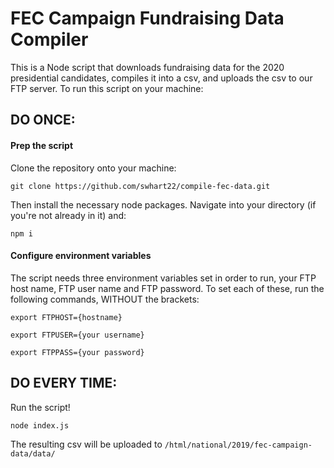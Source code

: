 # FEC Campaign Fundraising Data Compiler

This is a Node script that downloads fundraising data for the 2020 presidential candidates, compiles it into a csv, and uploads the csv to our FTP server. To run this script on your machine:

## DO ONCE:

#### Prep the script

Clone the repository onto your machine:

`git clone https://github.com/swhart22/compile-fec-data.git`

Then install the necessary node packages. Navigate into your directory (if you're not already in it) and:

`npm i`

#### Configure environment variables

The script needs three environment variables set in order to run, your FTP host name, FTP user name and FTP password. To set each of these, run the following commands, WITHOUT the brackets:

`export FTPHOST={hostname}`

`export FTPUSER={your username}`

`export FTPPASS={your password}`

## DO EVERY TIME:

Run the script!

`node index.js`

The resulting csv will be uploaded to `/html/national/2019/fec-campaign-data/data/`

